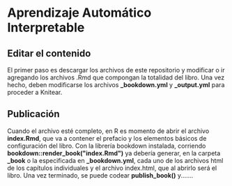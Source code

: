 # Aprendizaje Automático Interpretable
## Editar el contenido
El primer paso es descargar los archivos de este repositorio y modificar o ir agregando los archivos .Rmd que compongan la totalidad del libro. Una vez hecho, deben modificarse los archivos **\_bookdown.yml** y **\_output.yml** para proceder a Knitear.

## Publicación
Cuando el archivo esté completo, en R es momento de abrir el archivo **index.Rmd**, que va a contener el prefacio y los elementos básicos de configuración del libro. Con la librería bookdown instalada, corriendo **bookdown::render_book("index.Rmd")** ya debería generar, en la carpeta **\_book** o la especificada en **\_bookdown.yml**, cada uno de los archivos html de los capítulos individuales y el archivo index.html, que al abrirlo será el libro. Una vez terminado, se puede codear **publish_book()** y.......
